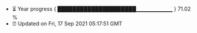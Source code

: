 - ⏳ Year progress { █████████████████████▁▁▁▁▁▁▁▁▁ } 71.02 %
- ⏰ Updated on Fri, 17 Sep 2021 05:17:51 GMT

